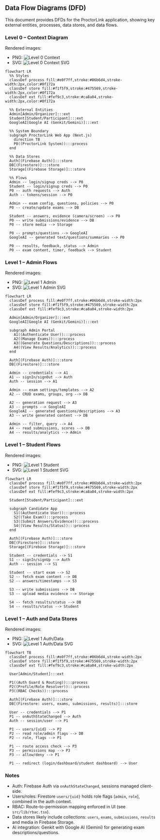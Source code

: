 ## Data Flow Diagrams (DFD)

This document provides DFDs for the ProctorLink application, showing key external entities, processes, data stores, and data flows.

### Level 0 – Context Diagram

Rendered images:
- PNG: ![Level 0 Context](./diagrams/png/level0-context.png)
- SVG: ![Level 0 Context SVG](./diagrams/svg/level0-context.svg)

```mermaid
flowchart LR
  %% Styles
  classDef process fill:#e0f7ff,stroke:#06b6d4,stroke-width:2px,color:#0f172a
  classDef store fill:#f1f5f9,stroke:#475569,stroke-width:2px,color:#0f172a
  classDef ext fill:#fef9c3,stroke:#ca8a04,stroke-width:2px,color:#0f172a

  %% External Entities
  Admin[Admin/Organizer]:::ext
  Student[Student/Participant]:::ext
  GoogleAI[Google AI (Genkit/Gemini)]:::ext

  %% System Boundary
  subgraph ProctorLink Web App (Next.js)
    direction TB
    P0((ProctorLink System)):::process
  end

  %% Data Stores
  Auth[(Firebase Auth)]:::store
  DB[(Firestore)]:::store
  Storage[(Firebase Storage)]:::store

  %% Flows
  Admin -- login/signup creds --> P0
  Student -- login/signup creds --> P0
  P0 -- auth requests --> Auth
  Auth -- tokens/session --> P0

  Admin -- exam config, questions, policies --> P0
  P0 -- create/update exams --> DB

  Student -- answers, evidence (camera/screen) --> P0
  P0 -- write submissions/evidence --> DB
  P0 -- store media --> Storage

  P0 -- prompts/questions --> GoogleAI
  GoogleAI -- generated text/questions/summaries --> P0

  P0 -- results, feedback, status --> Admin
  P0 -- exam content, timer, feedback --> Student
```

### Level 1 – Admin Flows

Rendered images:
- PNG: ![Level 1 Admin](./diagrams/png/level1-admin.png)
- SVG: ![Level 1 Admin SVG](./diagrams/svg/level1-admin.svg)

```mermaid
flowchart LR
  classDef process fill:#e0f7ff,stroke:#06b6d4,stroke-width:2px
  classDef store fill:#f1f5f9,stroke:#475569,stroke-width:2px
  classDef ext fill:#fef9c3,stroke:#ca8a04,stroke-width:2px

  Admin[Admin/Organizer]:::ext
  GoogleAI[Google AI (Genkit/Gemini)]:::ext

  subgraph Admin Portal
    A1((Authenticate User)):::process
    A2((Manage Exams)):::process
    A3((Generate Questions/Descriptions)):::process
    A4((View Results/Analytics)):::process
  end

  Auth[(Firebase Auth)]:::store
  DB[(Firestore)]:::store

  Admin -- credentials --> A1
  A1 -- signIn/signOut --> Auth
  Auth -- session --> A1

  Admin -- exam settings/templates --> A2
  A2 -- CRUD exams, groups, org --> DB

  A2 -- generation request --> A3
  A3 -- prompts --> GoogleAI
  GoogleAI -- generated questions/descriptions --> A3
  A3 -- write generated content --> DB

  Admin -- filter, query --> A4
  A4 -- read submissions, scores --> DB
  A4 -- results/analytics --> Admin
```

### Level 1 – Student Flows

Rendered images:
- PNG: ![Level 1 Student](./diagrams/png/level1-student.png)
- SVG: ![Level 1 Student SVG](./diagrams/svg/level1-student.svg)

```mermaid
flowchart LR
  classDef process fill:#e0f7ff,stroke:#06b6d4,stroke-width:2px
  classDef store fill:#f1f5f9,stroke:#475569,stroke-width:2px
  classDef ext fill:#fef9c3,stroke:#ca8a04,stroke-width:2px

  Student[Student/Participant]:::ext

  subgraph Candidate App
    S1((Authenticate User)):::process
    S2((Take Exam)):::process
    S3((Submit Answers/Evidence)):::process
    S4((View Results/Status)):::process
  end

  Auth[(Firebase Auth)]:::store
  DB[(Firestore)]:::store
  Storage[(Firebase Storage)]:::store

  Student -- credentials --> S1
  S1 -- signIn/signUp --> Auth
  Auth -- session --> S1

  Student -- start exam --> S2
  S2 -- fetch exam content --> DB
  S2 -- answers/timestamps --> S3

  S3 -- write submissions --> DB
  S3 -- upload media evidence --> Storage

  S4 -- fetch results/status --> DB
  S4 -- results/status --> Student
```

### Level 1 – Auth and Data Stores

Rendered images:
- PNG: ![Level 1 Auth/Data](./diagrams/png/level1-auth-data.png)
- SVG: ![Level 1 Auth/Data SVG](./diagrams/svg/level1-auth-data.svg)

```mermaid
flowchart TB
  classDef process fill:#e0f7ff,stroke:#06b6d4,stroke-width:2px
  classDef store fill:#f1f5f9,stroke:#475569,stroke-width:2px
  classDef ext fill:#fef9c3,stroke:#ca8a04,stroke-width:2px

  User[Admin/Student]:::ext

  P1((Auth Guard & Routing)):::process
  P2((Profile/Role Resolver)):::process
  P3((RBAC Checks)):::process

  Auth[(Firebase Auth)]:::store
  DB[(Firestore: users, exams, submissions, results)]:::store

  User -- credentials --> P1
  P1 -- onAuthStateChanged --> Auth
  Auth -- session/user --> P1

  P1 -- users/{uid} --> P2
  P2 -- read role/admin flags --> DB
  P2 -- role, flags --> P1

  P1 -- route access check --> P3
  P3 -- permissions map --> P3
  P3 -- allow/deny --> P1

  P1 -- redirect (login/dashboard/student dashboard) --> User
```

### Notes
- Auth: Firebase Auth via `onAuthStateChanged`, sessions managed client-side.
- Users/roles: Firestore `users/{uid}` holds role flags (`admin`, `role`), combined in the auth context.
- RBAC: Route-to-permission mapping enforced in UI (see `src/lib/rbac.tsx`).
- Data stores likely include collections: `users`, `exams`, `submissions`, `results` and media in Firebase Storage.
- AI integration: Genkit with Google AI (Gemini) for generating exam descriptions/questions.


